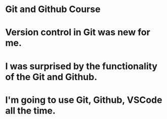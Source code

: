 # Git and Github Course
# Version control in Git was new for me.
# I was surprised by the functionality of the Git and Github.
# I'm going to use Git, Github, VSCode all the time.
